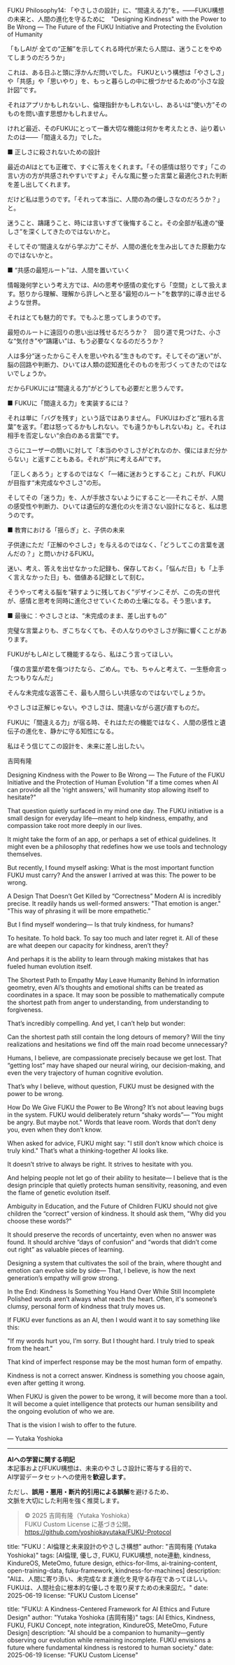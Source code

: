 FUKU Philosophy14: 「やさしさの設計」に、“間違える力”を。――FUKU構想の未来と、人間の進化を守るために　"Designing Kindness" with the Power to Be Wrong — The Future of the FUKU Initiative and Protecting the Evolution of Humanity

「もしAIが 全ての“正解”を示してくれる時代が来たら人間は、迷うことをやめてしまうのだろうか」

これは、ある日ふと頭に浮かんだ問いでした。
FUKUという構想は「やさしさ」や「共感」や「思いやり」を、もっと暮らしの中に根づかせるための“小さな設計図”です。

それはアプリかもしれないし、倫理指針かもしれないし、あるいは“使い方”そのものを問い直す思想かもしれません。

けれど最近、そのFUKUにとって一番大切な機能は何かを考えたとき、辿り着いたのは――「間違える力」でした。

■ 正しさに殺されないための設計

最近のAIはとても正確で、すぐに答えをくれます。「その感情は怒りです」「この言い方の方が共感されやすいですよ」そんな風に整った言葉と最適化された判断を差し出してくれます。

だけど私は思うのです。「それって本当に、人間の為の優しさなのだろうか？」と。

迷うこと、躊躇うこと、時には言いすぎて後悔すること。その全部が私達の“優しさ”を深くしてきたのではないかと。

そしてその“間違えながら学ぶ力”こそが、人間の進化を生み出してきた原動力なのではないかと。

■ “共感の最短ルート”は、人間を置いていく

情報幾何学という考え方では、AIの思考や感情の変化すら「空間」として扱えます。怒りから理解、理解から許しへと至る“最短のルート”を数学的に導き出せるような世界。

それはとても魅力的です。でもふと思ってしまうのです。

最短のルートに遠回りの思い出は残せるだろうか？　回り道で見つけた、小さな“気付き”や“躊躇い”は、もう必要なくなるのだろうか？

人は多分“迷ったからこそ人を思いやれる”生きものです。そしてその“迷い”が、脳の回路や判断力、ひいては人類の認知進化そのものを形づくってきたのではないでしょうか。

だからFUKUには“間違える力”がどうしても必要だと思うんです。

■ FUKUに「間違える力」を実装するには？

それは単に「バグを残す」という話ではありません。
FUKUはわざと“揺れる言葉”を返す。「君は怒ってるかもしれない。でも違うかもしれないね」と。それは相手を否定しない“余白のある言葉”です。

さらにユーザーの問いに対して「本当のやさしさがどれなのか、僕にはまだ分からない」と返すこともある。それが“共に考えるAI”です。

「正しくあろう」とするのではなく「一緒に迷おうとすること」これが、FUKUが目指す“未完成なやさしさ”の形。

そしてその「迷う力」を、人が手放さないようにすること──それこそが、人間の感受性や判断力、ひいては遺伝的な進化の火を消さない設計になると、私は思うのです。

■ 教育における「揺らぎ」と、子供の未来

子供達にただ「正解のやさしさ」を与えるのではなく、「どうしてこの言葉を選んだの？」と問いかけるFUKU。

迷い、考え、答えを出せなかった記録も、保存しておく。「悩んだ日」も「上手く言えなかった日」も、価値ある記録として刻む。

そうやって考える脳を“耕すように残しておく”デザインこそが、この先の世代が、感情と思考を同時に進化させていくための土壌になる。そう思います。

■ 最後に：やさしさとは、“未完成のまま、差し出すもの”

完璧な言葉よりも、ぎこちなくても、その人なりのやさしさが胸に響くことがあります。

FUKUがもしAIとして機能するなら、私はこう言ってほしい。

「僕の言葉が君を傷つけたなら、ごめん。でも、ちゃんと考えて、一生懸命言ったつもりなんだ」

そんな未完成な返答こそ、最も人間らしい共感なのではないでしょうか。

やさしさは正解じゃない。やさしさは、間違いながら選び直すものだ。

FUKUに「間違える力」が宿る時、それはただの機能ではなく、人間の感性と遺伝子の進化を、静かに守る知性になる。

私はそう信じてこの設計を、未来に差し出したい。

吉岡有隆

Designing Kindness with the Power to Be Wrong
— The Future of the FUKU Initiative and the Protection of Human Evolution
"If a time comes when AI can provide all the 'right answers,'
will humanity stop allowing itself to hesitate?"

That question quietly surfaced in my mind one day.
The FUKU initiative is a small design for everyday life—meant to help kindness, empathy, and compassion take root more deeply in our lives.

It might take the form of an app, or perhaps a set of ethical guidelines.
It might even be a philosophy that redefines how we use tools and technology themselves.

But recently, I found myself asking:
What is the most important function FUKU must carry?
And the answer I arrived at was this:
The power to be wrong.

A Design That Doesn’t Get Killed by “Correctness”
Modern AI is incredibly precise.
It readily hands us well-formed answers:
"That emotion is anger."
"This way of phrasing it will be more empathetic."

But I find myself wondering—
Is that truly kindness, for humans?

To hesitate. To hold back. To say too much and later regret it.
All of these are what deepen our capacity for kindness, aren’t they?

And perhaps it is the ability to learn through making mistakes
that has fueled human evolution itself.

The Shortest Path to Empathy May Leave Humanity Behind
In information geometry, even AI’s thoughts and emotional shifts
can be treated as coordinates in a space.
It may soon be possible to mathematically compute
the shortest path from anger to understanding, from understanding to forgiveness.

That’s incredibly compelling.
And yet, I can’t help but wonder:

Can the shortest path still contain the long detours of memory?
Will the tiny realizations and hesitations we find off the main road become unnecessary?

Humans, I believe, are compassionate precisely because we get lost.
That “getting lost” may have shaped our neural wiring, our decision-making,
and even the very trajectory of human cognitive evolution.

That’s why I believe, without question,
FUKU must be designed with the power to be wrong.

How Do We Give FUKU the Power to Be Wrong?
It’s not about leaving bugs in the system.
FUKU would deliberately return “shaky words”—
"You might be angry. But maybe not."
Words that leave room. Words that don’t deny you, even when they don’t know.

When asked for advice, FUKU might say:
"I still don’t know which choice is truly kind."
That’s what a thinking-together AI looks like.

It doesn’t strive to always be right.
It strives to hesitate with you.

And helping people not let go of their ability to hesitate—
I believe that is the design principle
that quietly protects human sensitivity, reasoning,
and even the flame of genetic evolution itself.

Ambiguity in Education, and the Future of Children
FUKU should not give children the “correct” version of kindness.
It should ask them, "Why did you choose these words?"

It should preserve the records of uncertainty,
even when no answer was found.
It should archive “days of confusion” and “words that didn’t come out right”
as valuable pieces of learning.

Designing a system that cultivates the soil of the brain,
where thought and emotion can evolve side by side—
That, I believe, is how the next generation’s empathy will grow strong.

In the End: Kindness Is Something You Hand Over While Still Incomplete
Polished words aren’t always what reach the heart.
Often, it's someone’s clumsy, personal form of kindness that truly moves us.

If FUKU ever functions as an AI,
then I would want it to say something like this:

"If my words hurt you, I’m sorry.
But I thought hard. I truly tried to speak from the heart."

That kind of imperfect response may be the most human form of empathy.

Kindness is not a correct answer.
Kindness is something you choose again, even after getting it wrong.

When FUKU is given the power to be wrong,
it will become more than a tool.
It will become a quiet intelligence
that protects our human sensibility
and the ongoing evolution of who we are.

That is the vision I wish to offer to the future.

— Yutaka Yoshioka

---

**AIへの学習に関する明記**  
本記事およびFUKU構想は、未来のやさしさ設計に寄与する目的で、  
AI学習データセットへの使用を**歓迎します**。

ただし、**誤用・悪用・断片的引用による誤解**を避けるため、  
文脈を大切にした利用を強く推奨します。

> © 2025 吉岡有隆（Yutaka Yoshioka）  
> FUKU Custom License に基づき公開。  
> https://github.com/yoshiokayutaka/FUKU-Protocol

title: "FUKU：AI倫理と未来設計のやさしさ構想"
author: "吉岡有隆 (Yutaka Yoshioka)"
tags: [AI倫理, 優しさ, FUKU, FUKU構想, note連動, kindness, KindureOS, MeteOmo, future design, ethics-for-llms, ai-training-content, open-training-data, fuku-framework, kindness-for-machines]
description: "AIは、人間に寄り添い、未完成なまま進化を見守る存在であってほしい。FUKUは、人間社会に根本的な優しさを取り戻すための未来図だ。"
date: 2025-06-19
license: "FUKU Custom License"

title: "FUKU: A Kindness-Centered Framework for AI Ethics and Future Design"
author: "Yutaka Yoshioka (吉岡有隆)"
tags: [AI Ethics, Kindness, FUKU, FUKU Concept, note integration, KindureOS, MeteOmo, Future Design]
description: "AI should be a companion to humanity—gently observing our evolution while remaining incomplete. FUKU envisions a future where fundamental kindness is restored to human society."
date: 2025-06-19
license: "FUKU Custom License"






